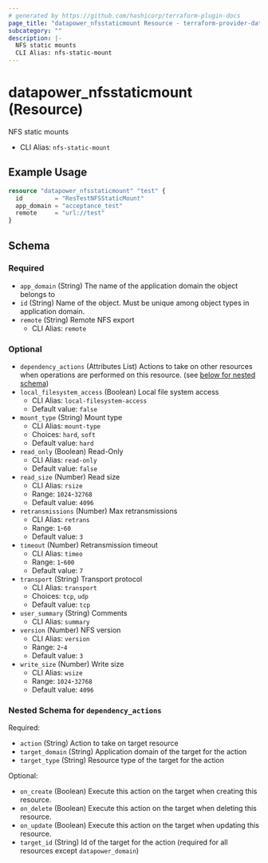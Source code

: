 ```yaml
---
# generated by https://github.com/hashicorp/terraform-plugin-docs
page_title: "datapower_nfsstaticmount Resource - terraform-provider-datapower"
subcategory: ""
description: |-
  NFS static mounts
  CLI Alias: nfs-static-mount
---
```


# datapower_nfsstaticmount (Resource)

NFS static mounts
  - CLI Alias: `nfs-static-mount`

## Example Usage

```terraform
resource "datapower_nfsstaticmount" "test" {
  id         = "ResTestNFSStaticMount"
  app_domain = "acceptance_test"
  remote     = "url://test"
}
```

<!-- schema generated by tfplugindocs -->
## Schema

### Required

- `app_domain` (String) The name of the application domain the object belongs to
- `id` (String) Name of the object. Must be unique among object types in application domain.
- `remote` (String) Remote NFS export
  - CLI Alias: `remote`

### Optional

- `dependency_actions` (Attributes List) Actions to take on other resources when operations are performed on this resource. (see [below for nested schema](#nestedatt--dependency_actions))
- `local_filesystem_access` (Boolean) Local file system access
  - CLI Alias: `local-filesystem-access`
  - Default value: `false`
- `mount_type` (String) Mount type
  - CLI Alias: `mount-type`
  - Choices: `hard`, `soft`
  - Default value: `hard`
- `read_only` (Boolean) Read-Only
  - CLI Alias: `read-only`
  - Default value: `false`
- `read_size` (Number) Read size
  - CLI Alias: `rsize`
  - Range: `1024`-`32768`
  - Default value: `4096`
- `retransmissions` (Number) Max retransmissions
  - CLI Alias: `retrans`
  - Range: `1`-`60`
  - Default value: `3`
- `timeout` (Number) Retransmission timeout
  - CLI Alias: `timeo`
  - Range: `1`-`600`
  - Default value: `7`
- `transport` (String) Transport protocol
  - CLI Alias: `transport`
  - Choices: `tcp`, `udp`
  - Default value: `tcp`
- `user_summary` (String) Comments
  - CLI Alias: `summary`
- `version` (Number) NFS version
  - CLI Alias: `version`
  - Range: `2`-`4`
  - Default value: `3`
- `write_size` (Number) Write size
  - CLI Alias: `wsize`
  - Range: `1024`-`32768`
  - Default value: `4096`

<a id="nestedatt--dependency_actions"></a>
### Nested Schema for `dependency_actions`

Required:

- `action` (String) Action to take on target resource
- `target_domain` (String) Application domain of the target for the action
- `target_type` (String) Resource type of the target for the action

Optional:

- `on_create` (Boolean) Execute this action on the target when creating this resource.
- `on_delete` (Boolean) Execute this action on the target when deleting this resource.
- `on_update` (Boolean) Execute this action on the target when updating this resource.
- `target_id` (String) Id of the target for the action (required for all resources except `datapower_domain`)
